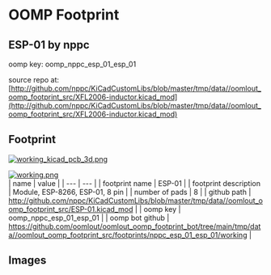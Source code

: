 # OOMP Footprint  
## ESP-01  by nppc  
  
oomp key: oomp_nppc_esp_01_esp_01  
  
source repo at: [http://github.com/nppc/KiCadCustomLibs/blob/master/tmp/data//oomlout_oomp_footprint_src/XFL2006-inductor.kicad_mod](http://github.com/nppc/KiCadCustomLibs/blob/master/tmp/data//oomlout_oomp_footprint_src/XFL2006-inductor.kicad_mod)  
## Footprint  
  
[![working_kicad_pcb_3d.png](working_kicad_pcb_3d_600.png)](working_kicad_pcb_3d.png)  
  
[![working.png](working_600.png)](working.png)  
| name | value | 
| --- | --- | 
| footprint name | ESP-01 | 
| footprint description | Module, ESP-8266, ESP-01, 8 pin | 
| number of pads | 8 | 
| github path | http://github.com/nppc/KiCadCustomLibs/blob/master/tmp/data//oomlout_oomp_footprint_src/ESP-01.kicad_mod | 
| oomp key | oomp_nppc_esp_01_esp_01 | 
| oomp bot github | https://github.com/oomlout/oomlout_oomp_footprint_bot/tree/main/tmp/data//oomlout_oomp_footprint_src/footprints/nppc_esp_01_esp_01/working | 
## Images  
